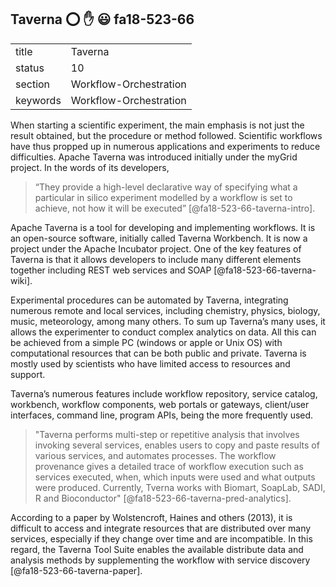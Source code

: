 ## Taverna :o: :hand: :smiley:  fa18-523-66


|          |                        |
| -------- | ---------------------- |
| title    | Taverna                | 
| status   | 10                     |
| section  | Workflow-Orchestration |
| keywords | Workflow-Orchestration |


When starting a scientific experiment, the main emphasis is not just the result obtained, but the procedure or method followed. Scientific workflows have thus propped up in numerous applications and experiments to reduce difficulties. Apache Taverna was introduced initially under the myGrid project. In the words of its developers,
> “They provide a high-level declarative way of specifying what a particular in silico experiment modelled by a workflow is set to achieve, not how it will be executed” [@fa18-523-66-taverna-intro].

Apache Taverna is a tool for developing and implementing workflows. It is an open-source software, initially called Taverna Workbench. It is now a project under the Apache Incubator project. One of the key features of Taverna is that it allows developers to include many different elements together including REST web services and SOAP [@fa18-523-66-taverna-wiki].

Experimental procedures can be automated by Taverna, integrating numerous remote and local services, including chemistry, physics, biology, music, meteorology, among many others. To sum up Taverna’s many uses, it allows the experimenter to conduct complex analytics on data. All this can be achieved from a simple PC (windows or apple or Unix OS) with computational resources that can be both public and private. Taverna is mostly used by scientists who have limited access to resources and support. 

Taverna’s numerous features include workflow repository, service catalog, workbench, workflow components, web portals or gateways, client/user interfaces, command line, program APIs, being the more frequently used. 
>"Taverna performs multi-step or repetitive analysis that involves invoking several services, enables users to copy and paste results of various services, and automates processes. The workflow provenance gives a detailed trace of workflow execution such as services executed, when, which inputs were used and what outputs were produced. Currently, Tverna works with Biomart, SoapLab, SADI, R and Bioconductor" [@fa18-523-66-taverna-pred-analytics].

According to a paper by Wolstencroft, Haines and others (2013), it is difficult to access and integrate resources that are distributed over many services, especially if they change over time and are incompatible.   In this regard, the Taverna Tool Suite enables the available distribute data and analysis methods by supplementing the workflow with service discovery [@fa18-523-66-taverna-paper].






